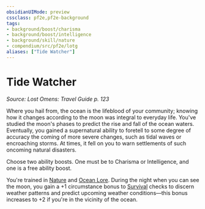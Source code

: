 ```yaml
---
obsidianUIMode: preview
cssclass: pf2e,pf2e-background
tags:
- background/boost/charisma
- background/boost/intelligence
- background/skill/nature
- compendium/src/pf2e/lotg
aliases: ["Tide Watcher"]
---
```

# Tide Watcher
*Source: Lost Omens: Travel Guide p. 123*  

Where you hail from, the ocean is the lifeblood of your community; knowing how it changes according to the moon was integral to everyday life. You've studied the moon's phases to predict the rise and fall of the ocean waters. Eventually, you gained a supernatural ability to foretell to some degree of accuracy the coming of more severe changes, such as tidal waves or encroaching storms. At times, it fell on you to warn settlements of such oncoming natural disasters.

Choose two ability boosts. One must be to Charisma or Intelligence, and one is a free ability boost.

You're trained in [Nature](../../skills.md#Nature) and [Ocean Lore](../../skills.md#Lore). During the night when you can see the moon, you gain a +1 circumstance bonus to [Survival](../../skills.md#Survival) checks to discern weather patterns and predict upcoming weather conditions—this bonus increases to +2 if you're in the vicinity of the ocean.